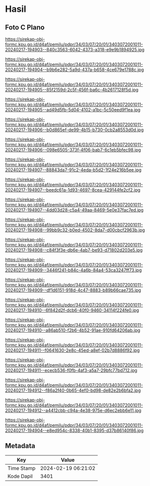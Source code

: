 # Hasil

## Foto C Plano

https://sirekap-obj-formc.kpu.go.id/d4af/pemilu/pdpr/34/03/07/20/01/3403072001011-20240217-194903--840c3563-6042-4373-a318-e9e9b1894925.jpg

https://sirekap-obj-formc.kpu.go.id/d4af/pemilu/pdpr/34/03/07/20/01/3403072001011-20240217-194904--b9b6e282-5a9d-437a-b658-4ce679e1788c.jpg

https://sirekap-obj-formc.kpu.go.id/d4af/pemilu/pdpr/34/03/07/20/01/3403072001011-20240217-194905--85f2159d-2c5f-456f-ba6c-4b2617128f5d.jpg

https://sirekap-obj-formc.kpu.go.id/d4af/pemilu/pdpr/34/03/07/20/01/3403072001011-20240217-194905--ad49d5fb-5d04-4102-a1bc-5c50eed9f1ea.jpg

https://sirekap-obj-formc.kpu.go.id/d4af/pemilu/pdpr/34/03/07/20/01/3403072001011-20240217-194906--b0d865ef-de99-4b15-b730-0cb2a8553d0d.jpg

https://sirekap-obj-formc.kpu.go.id/d4af/pemilu/pdpr/34/03/07/20/01/3403072001011-20240217-194906--098e6505-373f-4f06-bab7-6c1eb5bfec98.jpg

https://sirekap-obj-formc.kpu.go.id/d4af/pemilu/pdpr/34/03/07/20/01/3403072001011-20240217-194907--88843da7-91c2-4eda-b5d2-1f24e216b5ee.jpg

https://sirekap-obj-formc.kpu.go.id/d4af/pemilu/pdpr/34/03/07/20/01/3403072001011-20240217-194907--beedc61a-1d93-4697-8cea-429144fe2cf2.jpg

https://sirekap-obj-formc.kpu.go.id/d4af/pemilu/pdpr/34/03/07/20/01/3403072001011-20240217-194907--4dd03d28-c5a4-49aa-8469-5e0e37fac7ed.jpg

https://sirekap-obj-formc.kpu.go.id/d4af/pemilu/pdpr/34/03/07/20/01/3403072001011-20240217-194908--99bb9c32-b0ed-4502-8da7-d00cbcf2963b.jpg

https://sirekap-obj-formc.kpu.go.id/d4af/pemilu/pdpr/34/03/07/20/01/3403072001011-20240217-194908--c84f3f3e-db6e-4ab7-be93-d71802d203e5.jpg

https://sirekap-obj-formc.kpu.go.id/d4af/pemilu/pdpr/34/03/07/20/01/3403072001011-20240217-194909--3446f241-b84c-4a6b-84a4-53ca3247ff73.jpg

https://sirekap-obj-formc.kpu.go.id/d4af/pemilu/pdpr/34/03/07/20/01/3403072001011-20240217-194909--df1d6151-918d-4c47-8883-b89b66cae735.jpg

https://sirekap-obj-formc.kpu.go.id/d4af/pemilu/pdpr/34/03/07/20/01/3403072001011-20240217-194910--6f842d2f-dcb6-40f0-9460-34114f224fe0.jpg

https://sirekap-obj-formc.kpu.go.id/d4af/pemilu/pdpr/34/03/07/20/01/3403072001011-20240217-194910--a86ab510-f2b6-4b52-91ae-910fd64206ab.jpg

https://sirekap-obj-formc.kpu.go.id/d4af/pemilu/pdpr/34/03/07/20/01/3403072001011-20240217-194911--f0641630-2e8c-45ed-a8ef-02b7d8886f92.jpg

https://sirekap-obj-formc.kpu.go.id/d4af/pemilu/pdpr/34/03/07/20/01/3403072001011-20240217-194911--ececb536-f0fb-4af3-a5a7-29bfc77bd712.jpg

https://sirekap-obj-formc.kpu.go.id/d4af/pemilu/pdpr/34/03/07/20/01/3403072001011-20240217-194912--f86a2f40-0b65-4ef0-bd98-de82e2b6bfa2.jpg

https://sirekap-obj-formc.kpu.go.id/d4af/pemilu/pdpr/34/03/07/20/01/3403072001011-20240217-194912--a4412cbb-c94a-4e38-975e-d6ec2ebb6e11.jpg

https://sirekap-obj-formc.kpu.go.id/d4af/pemilu/pdpr/34/03/07/20/01/3403072001011-20240217-194904--e8ed954c-8338-40b1-8395-d37b86140f86.jpg


## Metadata

| Key        | Value               |
| ---------- | ------------------- |
| Time Stamp | 2024-02-19 06:21:02 |
| Kode Dapil | 3401                |



